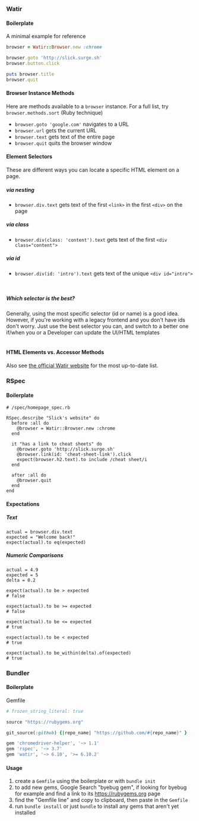 ### Watir

#### Boilerplate

A minimal example for reference

```rb
browser = Watir::Browser.new :chrome

browser.goto 'http://slick.surge.sh'
browser.button.click

puts browser.title
browser.quit
```

#### Browser Instance Methods

Here are methods available to a `browser` instance. For a full list, try `browser.methods.sort` (Ruby technique)

  * `browser.goto 'google.com'` navigates to a URL
  * `browser.url` gets the current URL
  * `browser.text` gets text of the entire page
  * `browser.quit` quits the browser window

#### Element Selectors

These are different ways you can locate a specific HTML element on a page.

##### via nesting
* `browser.div.text` gets text of the first `<link>` in the first `<div>` on the page

##### via class
* `browser.div(class: 'content').text` gets text of the first `<div class="content">`

##### via id
* `browser.div(id: 'intro').text` gets text of the unique `<div id="intro">`


<br />
<div class="pt-callout pt-icon-info-sign">
  <h5>Which selector is the best?</h5>
  Generally, using the most specific selector (id or name) is a good idea. However, if you're working with a legacy frontend and you don't have ids don't worry. Just use the best selector you can, and switch to a better one if/when you or a Developer can update the UI/HTML templates
</div>
<br />


#### HTML Elements vs. Accessor Methods

Also see [the official Watir website](http://watir.com/guides/elements/) for the most up-to-date list.


### RSpec

#### Boilerplate

```
# /spec/homepage_spec.rb

RSpec.describe "Slick's website" do
  before :all do
    @browser = Watir::Browser.new :chrome
  end

  it "has a link to cheat sheets" do
    @browser.goto 'http://slick.surge.sh'
    @browser.link(id: 'cheat-sheet-link').click
    expect(browser.h2.text).to include /cheat sheet/i
  end

  after :all do
    @browser.quit
  end
end
```

#### Expectations

##### Text

```
actual = browser.div.text
expected = "Welcome back!"
expect(actual).to eq(expected)
```

##### Numeric Comparisons

```
actual = 4.9
expected = 5
delta = 0.2

expect(actual).to be > expected
# false

expect(actual).to be >= expected
# false

expect(actual).to be <= expected
# true

expect(actual).to be < expected
# true

expect(actual).to be_within(delta).of(expected)
# true
```

### Bundler

#### Boilerplate

Gemfile

```rb
# frozen_string_literal: true

source "https://rubygems.org"

git_source(:github) {|repo_name| "https://github.com/#{repo_name}" }

gem 'chromedriver-helper', '~> 1.1'
gem 'rspec', '~> 3.7'
gem 'watir', '~> 6.10', '>= 6.10.2'
```

#### Usage

1. create a `Gemfile` using the boilerplate or with `bundle init`
2. to add new gems, Google Search "byebug gem", if looking for byebug for example and find a link to its https://rubygems.org page
3. find the "Gemfile line" and copy to clipboard, then paste in the `Gemfile`
4. run `bundle install` or just `bundle` to install any gems that aren't yet installed
